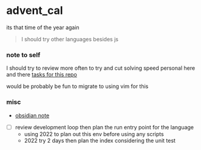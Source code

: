 # advent_cal
its that time of the year again

> I should try other languages besides js

### note to self
I should try to review more often to try and cut solving speed
personal here and there [tasks for this repo](./TODO.md)

would be probably be fun to migrate to using vim for this

### misc
- [obsidian note](./OBS_NOTE.md)

- [ ] review development loop then plan the run entry point for the language
  - using 2022 to plan out this env before using any scripts
  - 2022 try 2 days then plan the index considering the unit test